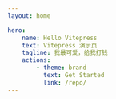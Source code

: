```yaml
---
layout: home

hero:
    name: Hello Vitepress
    text: Vitepress 演示页
    tagline: 我最可爱，给我打钱
    actions:
        - theme: brand
          text: Get Started
          link: /repo/
---
```

